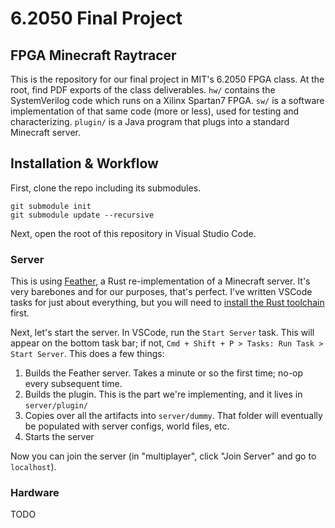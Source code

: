 # 6.2050 Final Project
## FPGA Minecraft Raytracer

This is the repository for our final project in MIT's 6.2050 FPGA class. At the root, find PDF exports of the class deliverables. `hw/` contains the SystemVerilog code which runs on a Xilinx Spartan7 FPGA. `sw/` is a software implementation of that same code (more or less), used for testing and characterizing. `plugin/` is a Java program that plugs into a standard Minecraft server.

## Installation & Workflow
First, clone the repo including its submodules.
```
git submodule init
git submodule update --recursive
```

Next, open the root of this repository in Visual Studio Code.


### Server
This is using [Feather](https://github.com/feather-rs/feather), a Rust re-implementation of a Minecraft server. It's very barebones and for our purposes, that's perfect. I've written VSCode tasks for just about everything, but you will need to [install the Rust toolchain](https://www.rust-lang.org/tools/install) first.

Next, let's start the server. In VSCode, run the `Start Server` task. This will appear on the bottom task bar; if not, `Cmd + Shift + P > Tasks: Run Task > Start Server`. This does a few things:
1. Builds the Feather server. Takes a minute or so the first time; no-op every subsequent time.
2. Builds the plugin. This is the part we're implementing, and it lives in `server/plugin/`
3. Copies over all the artifacts into `server/dummy`. That folder will eventually be populated with server configs, world files, etc.
4. Starts the server

Now you can join the server (in "multiplayer", click "Join Server" and go to `localhost`).

### Hardware
TODO